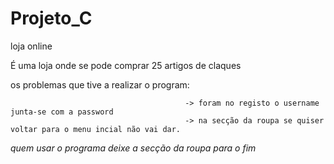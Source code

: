 # Projeto_C
loja online 

É uma loja onde se pode comprar 25 artigos de claques


os problemas que tive a realizar o program:

                                           -> foram no registo o username junta-se com a password
                                           -> na secção da roupa se quiser voltar para o menu incial não vai dar.
                                           
                                           
                                           
*quem usar o programa deixe a secção da roupa para o fim*
